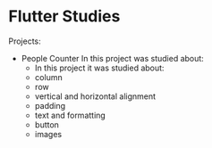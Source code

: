 # Flutter Studies

Projects:
 - People Counter
    In this project was studied about:
    * In this project it was studied about:
    * column
    * row
    * vertical and horizontal alignment
    * padding
    * text and formatting
    * button
    * images  
    
